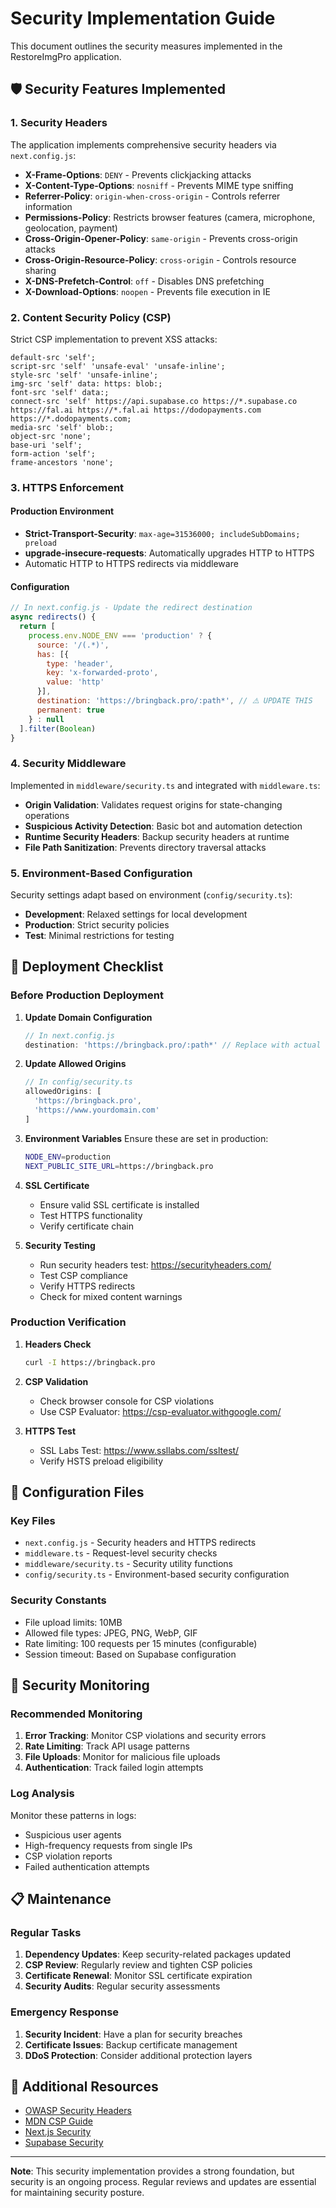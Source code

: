# Security Implementation Guide

This document outlines the security measures implemented in the RestoreImgPro application.

## 🛡️ Security Features Implemented

### 1. Security Headers

The application implements comprehensive security headers via `next.config.js`:

- **X-Frame-Options**: `DENY` - Prevents clickjacking attacks
- **X-Content-Type-Options**: `nosniff` - Prevents MIME type sniffing
- **Referrer-Policy**: `origin-when-cross-origin` - Controls referrer information
- **Permissions-Policy**: Restricts browser features (camera, microphone, geolocation, payment)
- **Cross-Origin-Opener-Policy**: `same-origin` - Prevents cross-origin attacks
- **Cross-Origin-Resource-Policy**: `cross-origin` - Controls resource sharing
- **X-DNS-Prefetch-Control**: `off` - Disables DNS prefetching
- **X-Download-Options**: `noopen` - Prevents file execution in IE

### 2. Content Security Policy (CSP)

Strict CSP implementation to prevent XSS attacks:

```
default-src 'self';
script-src 'self' 'unsafe-eval' 'unsafe-inline';
style-src 'self' 'unsafe-inline';
img-src 'self' data: https: blob:;
font-src 'self' data:;
connect-src 'self' https://api.supabase.co https://*.supabase.co https://fal.ai https://*.fal.ai https://dodopayments.com https://*.dodopayments.com;
media-src 'self' blob:;
object-src 'none';
base-uri 'self';
form-action 'self';
frame-ancestors 'none';
```

### 3. HTTPS Enforcement

#### Production Environment
- **Strict-Transport-Security**: `max-age=31536000; includeSubDomains; preload`
- **upgrade-insecure-requests**: Automatically upgrades HTTP to HTTPS
- Automatic HTTP to HTTPS redirects via middleware

#### Configuration
```javascript
// In next.config.js - Update the redirect destination
async redirects() {
  return [
    process.env.NODE_ENV === 'production' ? {
      source: '/(.*)',
      has: [{
        type: 'header',
        key: 'x-forwarded-proto',
        value: 'http'
      }],
      destination: 'https://bringback.pro/:path*', // ⚠️ UPDATE THIS
      permanent: true
    } : null
  ].filter(Boolean)
}
```

### 4. Security Middleware

Implemented in `middleware/security.ts` and integrated with `middleware.ts`:

- **Origin Validation**: Validates request origins for state-changing operations
- **Suspicious Activity Detection**: Basic bot and automation detection
- **Runtime Security Headers**: Backup security headers at runtime
- **File Path Sanitization**: Prevents directory traversal attacks

### 5. Environment-Based Configuration

Security settings adapt based on environment (`config/security.ts`):

- **Development**: Relaxed settings for local development
- **Production**: Strict security policies
- **Test**: Minimal restrictions for testing

## 🚀 Deployment Checklist

### Before Production Deployment

1. **Update Domain Configuration**
   ```javascript
   // In next.config.js
   destination: 'https://bringback.pro/:path*' // Replace with actual domain
   ```

2. **Update Allowed Origins**
   ```typescript
   // In config/security.ts
   allowedOrigins: [
     'https://bringback.pro',
     'https://www.yourdomain.com'
   ]
   ```

3. **Environment Variables**
   Ensure these are set in production:
   ```bash
   NODE_ENV=production
   NEXT_PUBLIC_SITE_URL=https://bringback.pro
   ```

4. **SSL Certificate**
   - Ensure valid SSL certificate is installed
   - Test HTTPS functionality
   - Verify certificate chain

5. **Security Testing**
   - Run security headers test: https://securityheaders.com/
   - Test CSP compliance
   - Verify HTTPS redirects
   - Check for mixed content warnings

### Production Verification

1. **Headers Check**
   ```bash
   curl -I https://bringback.pro
   ```

2. **CSP Validation**
   - Check browser console for CSP violations
   - Use CSP Evaluator: https://csp-evaluator.withgoogle.com/

3. **HTTPS Test**
   - SSL Labs Test: https://www.ssllabs.com/ssltest/
   - Verify HSTS preload eligibility

## 🔧 Configuration Files

### Key Files
- `next.config.js` - Security headers and HTTPS redirects
- `middleware.ts` - Request-level security checks
- `middleware/security.ts` - Security utility functions
- `config/security.ts` - Environment-based security configuration

### Security Constants
- File upload limits: 10MB
- Allowed file types: JPEG, PNG, WebP, GIF
- Rate limiting: 100 requests per 15 minutes (configurable)
- Session timeout: Based on Supabase configuration

## 🚨 Security Monitoring

### Recommended Monitoring
1. **Error Tracking**: Monitor CSP violations and security errors
2. **Rate Limiting**: Track API usage patterns
3. **File Uploads**: Monitor for malicious file uploads
4. **Authentication**: Track failed login attempts

### Log Analysis
Monitor these patterns in logs:
- Suspicious user agents
- High-frequency requests from single IPs
- CSP violation reports
- Failed authentication attempts

## 📋 Maintenance

### Regular Tasks
1. **Dependency Updates**: Keep security-related packages updated
2. **CSP Review**: Regularly review and tighten CSP policies
3. **Certificate Renewal**: Monitor SSL certificate expiration
4. **Security Audits**: Regular security assessments

### Emergency Response
1. **Security Incident**: Have a plan for security breaches
2. **Certificate Issues**: Backup certificate management
3. **DDoS Protection**: Consider additional protection layers

## 🔗 Additional Resources

- [OWASP Security Headers](https://owasp.org/www-project-secure-headers/)
- [MDN CSP Guide](https://developer.mozilla.org/en-US/docs/Web/HTTP/CSP)
- [Next.js Security](https://nextjs.org/docs/advanced-features/security-headers)
- [Supabase Security](https://supabase.com/docs/guides/auth/auth-helpers/nextjs)

---

**Note**: This security implementation provides a strong foundation, but security is an ongoing process. Regular reviews and updates are essential for maintaining security posture.